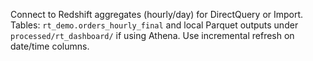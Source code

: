 Connect to Redshift aggregates (hourly/day) for DirectQuery or Import.
Tables: `rt_demo.orders_hourly_final` and local Parquet outputs under `processed/rt_dashboard/` if using Athena.
Use incremental refresh on date/time columns.
